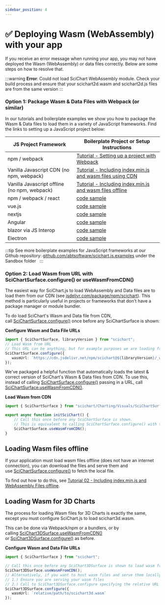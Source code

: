 ```yaml
---
sidebar_position: 4
---
```


# ✅ Deploying Wasm (WebAssembly) with your app


If you receive an error message when running your app, you may not have deployed the Wasm (WebAssembly) or data files correctly. Below are some steps on how to resolve that.

:::warning
**Error**: Could not load SciChart WebAssembly module. Check your build process and ensure that your scichart2d.wasm and scichart2d.js files are from the same version
:::

### Option 1: Package Wasm & Data Files with Webpack (or similar) 

In our tutorials and boilerplate examples we show you how to package the Wasm & Data files to load them in a variety of JavaScript frameworks. Find the links to setting up a JavaScript project below:

| JS Project Framework             | Boilerplate Project or Setup Instructions |
|----------------------------------|-------------------------------------------|
| npm / webpack                    | [Tutorial - Setting up a project with Webpack](/docs/get-started/tutorials-js-npm-webpack/tutorial-01-setting-up-npm-project-with-scichart-js/index.md) |
| Vanilla Javascript CDN (no npm, webpack) | [Tutorial - Including index.min.js and wasm files using CDN](/docs/get-started/tutorials-cdn/tutorial-01-using-cdn/index.md) |
| Vanilla Javascript offline (no npm, webpack) | [Tutorial - Including index.min.js and wasm files offline](/docs/get-started/tutorials-cdn/tutorial-02-offline/index.md) |
| npm / webpack / react            | [code sample](https://github.com/ABTSoftware/SciChart.JS.Examples/tree/master/Sandbox/demo-react-scichart) |
| vue.js                           | [code sample](https://github.com/ABTSoftware/SciChart.JS.Examples/tree/master/Sandbox/demo-vue-scichart) |
| nextjs                           | [code sample](https://github.com/ABTSoftware/SciChart.JS.Examples/tree/master/Sandbox/demo-nextjs) |
| Angular                          | [code sample](https://github.com/ABTSoftware/SciChart.JS.Examples/tree/master/Sandbox/demo-angular-scichart) |
| blazor via JS Interop            | [code sample](https://github.com/ABTSoftware/SciChart.JS.Examples/tree/master/Sandbox/demo-blazor) |
| Electron                         | [code sample](https://github.com/ABTSoftware/SciChart.JS.Examples/tree/master/Sandbox/scichart-electron-demo) |

:::tip
See more boilerplate examples for JavaScript frameworks at our Github repository: [github.com/abtsoftware/scichart.js.examples](https://github.com/ABTSoftware/SciChart.JS.Examples/tree/master/Sandbox) under the Sandbox folder  
:::

### Option 2: Load Wasm from URL with SciChartSurface.configure() or useWasmFromCDN()

The easiest way for SciChart.js to load WebAssembly and Data files are to load them from our CDN (see [jsdelivr.com/package/npm/scichart](https://www.jsdelivr.com/package/npm/scichart)). This method is particularly useful in projects or frameworks that don't have a package manager or module bundler.

To do load SciChart's Wasm and Data file from CDN, call [SciChartSurface.configure()](https://www.scichart.com/documentation/js/current/typedoc/classes/scichartsurface.html#configure) once before any SciChartSurface is shown:

**Configure Wasm and Data File URLs**

```ts
import { SciChartSurface, libraryVersion } from "scichart";     
// Load Wasm from URL
// This URL can be anything, but for example purposes we are loading from JSDelivr CDN
SciChartSurface.configure({
   wasmUrl: `https://cdn.jsdelivr.net/npm/scichart@${libraryVersion}/_wasm/scichart2d.wasm`
});
```

We've packaged a helpful function that automatically loads the latest & correct version of SciChart's Wasm & Data files from CDN. To use this, instead of calling [SciChartSurface.configure()](https://www.scichart.com/documentation/js/current/typedoc/classes/scichartsurface.html#configure) passing in a URL, call [SciChartSurface.useWasmFromCDN()](https://www.scichart.com/documentation/js/current/typedoc/classes/scichartsurface.html#usewasmfromcdn).

**Load Wasm from CDN**

```ts
import { SciChartSurface } from "scichart/Charting/Visuals/SciChartSurface";

export async function initSciChart() {
    // Call this once before any SciChartSurface is shown.
    // This is equivalent to calling SciChartSurface.configure() with the CDN URL (JSDelivr)
    SciChartSurface.useWasmFromCDN();
}
```

Loading Wasm files offline
--------------------------

If your application must load wasm files offline (does not have an internet connection), you can download the files and serve them and use [SciChartSurface.configure()](https://www.scichart.com/documentation/js/current/typedoc/classes/scichartsurface.html#configure) to fetch the local file.

To find out how to do this, see [Tutorial 02 - Including index.min.js and WebAssembly Files offline](/docs/get-started/tutorials-cdn/tutorial-02-offline/index.md).

Loading Wasm for 3D Charts
--------------------------

The process for loading Wasm files for 3D Charts is exactly the same, except you must configure SciChart.js to load scichart3d.wasm.

This can be done via Webpack/npm or a bundlers, or by calling [SciChart3DSurface.useWasmFromCDN()](https://www.scichart.com/documentation/js/current/typedoc/classes/scichart3dsurface.html#usewasmfromcdn) or [SciChart3DSurface.configure()](https://www.scichart.com/documentation/js/current/typedoc/classes/scichart3dsurface.html#configure) as before.

**Configure Wasm and Data File URLs**

```ts
import { SciChartSurface } from "scichart";     

// Call this once before any SciChart3DSurface is shown to load wasm from CDN
SciChart3DSurface.useWasmFromCDN();
// Alternatively, if you want to host wasm files and serve them locally
// 1.) Ensure you are serving your wasm files
// 2.) Call to SciChart3DSurface.configure specifying the relative URL of the files
SciChart3DSurface.configure({
   wasmUrl: `relative/path/to/scichart3d.wasm`
});
```

